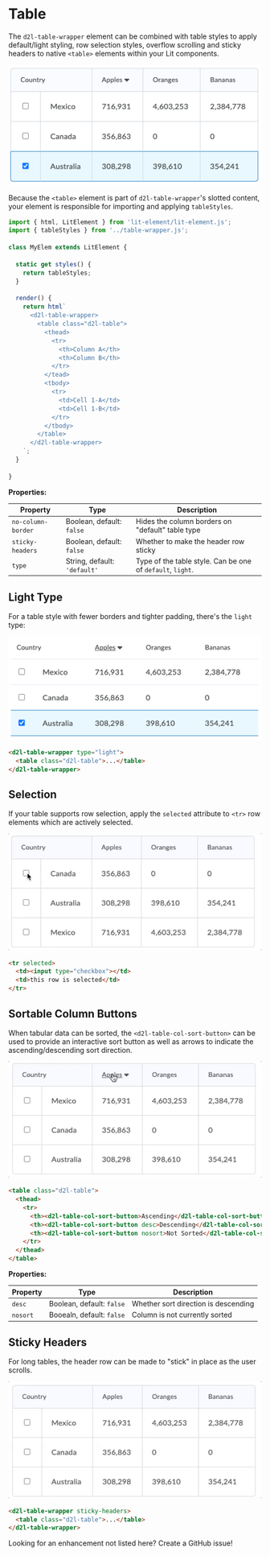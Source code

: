 # Table

The `d2l-table-wrapper` element can be combined with table styles to apply default/light styling, row selection styles, overflow scrolling and sticky headers to native `<table>` elements within your Lit components.

![table with default style](./screenshots/default.png?raw=true)

Because the `<table>` element is part of `d2l-table-wrapper`'s slotted content, your element is responsible for importing and applying `tableStyles`.

```javascript
import { html, LitElement } from 'lit-element/lit-element.js';
import { tableStyles } from '../table-wrapper.js';

class MyElem extends LitElement {

  static get styles() {
    return tableStyles;
  }

  render() {
    return html`
      <d2l-table-wrapper>
        <table class="d2l-table">
          <thead>
            <tr>
              <th>Column A</th>
              <th>Column B</th>
            </tr>
          </tead>
          <tbody>
            <tr>
              <td>Cell 1-A</td>
              <td>Cell 1-B</td>
            </tr>
          </tbody>
        </table>
      </d2l-table-wrapper>
    `;
  }

}
```

**Properties:**

| Property | Type | Description |
|--|--|--|
| `no-column-border` | Boolean, default: `false` | Hides the column borders on "default" table type |
| `sticky-headers` | Boolean, default: `false` | Whether to make the header row sticky |
| `type` | String, default: `'default'` | Type of the table style. Can be one of  `default`, `light`. |

## Light Type

For a table style with fewer borders and tighter padding, there's the `light` type:

![table with light style](./screenshots/light.png?raw=true)

```html
<d2l-table-wrapper type="light">
  <table class="d2l-table">...</table>
</d2l-table-wrapper>
```

## Selection

If your table supports row selection, apply the `selected` attribute to `<tr>` row elements which are actively selected.

![table with selection](./screenshots/selection.gif?raw=true)

```html
<tr selected>
  <td><input type="checkbox"></td>
  <td>this row is selected</td>
</tr>
```

## Sortable Column Buttons

When tabular data can be sorted, the `<d2l-table-col-sort-button>` can be used to provide an interactive sort button as well as arrows to indicate the ascending/descending sort direction.

![table with sorting](./screenshots/sorting.gif?raw=true)

```html
<table class="d2l-table">
  <thead>
    <tr>
      <th><d2l-table-col-sort-button>Ascending</d2l-table-col-sort-button></th>
      <th><d2l-table-col-sort-button desc>Descending</d2l-table-col-sort-button></th>
      <th><d2l-table-col-sort-button nosort>Not Sorted</d2l-table-col-sort-button></th>
    </tr>
  </thead>
</table>
```

**Properties:**

| Property | Type | Description |
|--|--|--|
| `desc` | Boolean, default: `false` | Whether sort direction is descending |
| `nosort` | Booealn, default: `false` | Column is not currently sorted |

## Sticky Headers

For long tables, the header row can be made to "stick" in place as the user scrolls.

![table with sticky headers](./screenshots/sticky.gif?raw=true)

```html
<d2l-table-wrapper sticky-headers>
  <table class="d2l-table">...</table>
</d2l-table-wrapper>
```

Looking for an enhancement not listed here? Create a GitHub issue!
